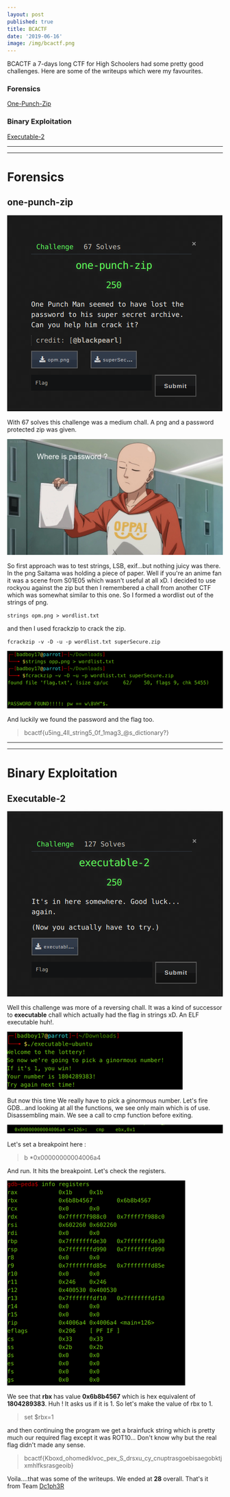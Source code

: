 ```yaml
---
layout: post
published: true
title: BCACTF
date: '2019-06-16'
image: /img/bcactf.png
---
```

BCACTF a 7-days long CTF for High Schoolers had some pretty good challenges. Here are some of the writeups which were my favourites.


### Forensics
[One-Punch-Zip](#one-punch-zip)

### Binary Exploitation
[Executable-2](#executable-2)

***
***

# Forensics 

## one-punch-zip
![one](./img/bcactf/one.png)

With 67 solves this challenge was a medium chall. A png and a password protected zip was given.


![opm](./img/bcactf/opm.png)

So first approach was to test strings, LSB, exif...but nothing juicy was there. In the png Saitama was holding a piece of paper. Well if you're an anime fan it was a scene from S01E05 which wasn't useful at all xD. I decided to use rockyou against the zip but then I remembered a chall from another CTF which was somewhat similar to this one. So I formed a wordlist out of the strings of png.

```
strings opm.png > wordlist.txt
```
and then I used fcrackzip to crack the zip.
```
fcrackzip -v -D -u -p wordlist.txt superSecure.zip
```
![one2](./img/bcactf/one2.png)

And luckily we found the password and the flag too.
>bcactf{u5ing_4ll_string5_0f_1mag3_@s_dictionary?}

***
***

# Binary Exploitation

## Executable-2

![exe](./img/bcactf/exe2.png)

Well this challenge was more of a reversing chall. It was a kind of successor to **executable** chall which actually had the flag in strings xD. An ELF executable huh!.

![exe2](img/bcactf/exe3.png)

But now this time We really have to pick a ginormous number. Let's fire GDB...and looking at all the functions, we see only main which is of use. Disassembling main.
We see a call to cmp function before exiting.

![exe4](./img/bcactf/exe4.png)

Let's set a breakpoint here :
>b *0x00000000004006a4

And run. It hits the breakpoint. Let's check the registers.

![exe5](img/bcactf/exe5.png)

We see that **rbx** has value **0x6b8b4567** which is hex equivalent of **1804289383**. Huh ! It asks us if it is 1. So let's make the value of rbx to 1.

>set $rbx=1

and then continuing the program we get a brainfuck string which is pretty much our required flag except it was ROT10... Don't know why but the real flag didn't made any sense.

>bcactf{Kboxd_ohomedklvoc_pex_S_drsxu_cy_cnuptrasgoebisaegobktjxmhlfksrasgeoib}

Voila....that was some of the writeups. We ended at **28** overall.
That's it from Team [Dc1ph3R](https://ctftime.org/team/69272)